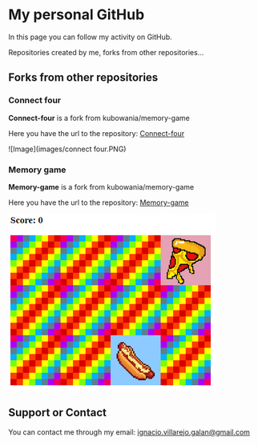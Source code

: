 # My personal GitHub 

In this page you can follow my activity on GitHub.

Repositories created by me, forks from other repositories...

## Forks from other repositories

### Connect four


**Connect-four** is a fork from kubowania/memory-game

Here you have the url to the repository:
[Connect-four](https://github.com/ignacio-villarejo-galan/connect-four) 

![Image](images/connect four.PNG)

### Memory game


**Memory-game** is a fork from kubowania/memory-game

Here you have the url to the repository:
[Memory-game](https://github.com/ignacio-villarejo-galan/memory-game) 


![Image](Captura.PNG)



## Support or Contact

You can contact me through my email: ignacio.villarejo.galan@gmail.com

